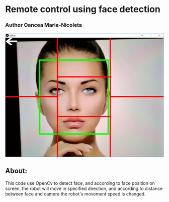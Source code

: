 # Remote control using face detection
### Author Oancea Maria-Nicoleta

![alt text](https://github.com/oanceamaria/smart-robot/blob/master/processing/openCV.png "Remote control using face detection")

## About:
  This code use OpenCv to detect face, and according to face position on screen, the robot will move in specified direction, and according to distance between face and camera the robot's movement speed is changed.
